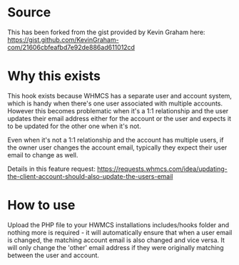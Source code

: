# Source
This has been forked from the gist provided by Kevin Graham here: https://gist.github.com/KevinGraham-com/21606cbfeafbd7e92de886ad611012cd

# Why this exists
This hook exists because WHMCS has a separate user and account system, which is handy when there's one user associated with multiple accounts. However this becomes problematic when it's a 1:1 relationship and the user updates their email address either for the account or the user and expects it to be updated for the other one when it's not.

Even when it's not a 1:1 relationship and the account has multiple users, if the owner user changes the account email, typically they expect their user email to change as well.

Details in this feature request: https://requests.whmcs.com/idea/updating-the-client-account-should-also-update-the-users-email

# How to use
Upload the PHP file to your HWMCS installations includes/hooks folder and nothing more is required - it will automatically ensure that when a user email is changed, the matching account email is also changed and vice versa. It will only change the 'other' email address if they were originally matching between the user and account.